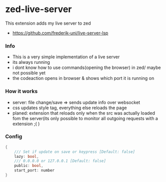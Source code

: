 # zed-live-server

This extension adds my live server to zed

- https://github.com/frederik-uni/live-server-lsp

### Info
- This is a very simple implementation of a live server
- its always running
- i dont know how to use commands(opening the browser) in zed/ maybe not possible yet
- the codeaction opens in browser & shows which port it is running on
  
### How it works
- server: file change/save => sends update info over websocket
- css updates style tag, everything else reloads the page
- planed: extension that reloads only when the src was actually loaded fom the server(its only possible to monitor all outgoing requests with a extension ;( )

### Config

```rs
{
    /// Set if update on save or keypress [Default: false]
    lazy: bool,
    /// 0.0.0.0 or 127.0.0.1 [Default: false]
    public: bool,
    start_port: number
}
```
